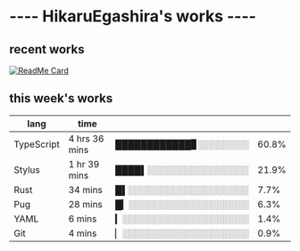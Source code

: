 # ---- HikaruEgashira's works ----

## recent works

[![ReadMe Card](https://github-readme-stats.vercel.app/api/pin/?username=twin-te&repo=twinte-front)](https://github.com/twin-te/twinte-front)

## this week's works

| lang        | time           |                       |        |
| ----------- | -------------- | --------------------- | ------ |
| TypeScript  | 4 hrs 36 mins  | ████████████▊░░░░░░░░ |  60.8% |
| Stylus      | 1 hr 39 mins   | ████▌░░░░░░░░░░░░░░░░ |  21.9% |
| Rust        | 34 mins        | █▌░░░░░░░░░░░░░░░░░░░ |   7.7% |
| Pug         | 28 mins        | █▎░░░░░░░░░░░░░░░░░░░ |   6.3% |
| YAML        | 6 mins         | ▎░░░░░░░░░░░░░░░░░░░░ |   1.4% |
| Git         | 4 mins         | ▏░░░░░░░░░░░░░░░░░░░░ |   0.9% |
